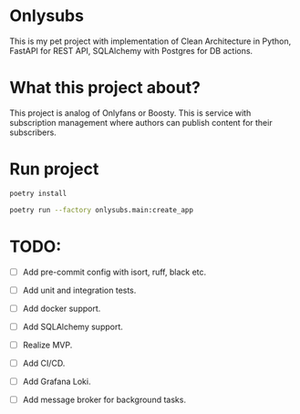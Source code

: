 # Onlysubs

This is my pet project with implementation of Clean Architecture in Python, FastAPI for REST API, SQLAlchemy with Postgres for DB actions. 

# What this project about?

This project is analog of Onlyfans or Boosty. This is service with subscription management where authors can publish content for their subscribers.

# Run project

```sh
poetry install
```

```sh
poetry run --factory onlysubs.main:create_app
```

# TODO:
 - [ ] Add pre-commit config with isort, ruff, black etc.
 - [ ] Add unit and integration tests.
 - [ ] Add docker support.
 - [ ] Add SQLAlchemy support.
 - [ ] Realize MVP.
 - [ ] Add CI/CD.
 - [ ] Add Grafana Loki.
 - [ ] Add message broker for background tasks.

